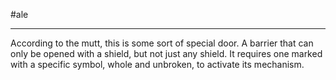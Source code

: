 #ale 

---

According to the mutt, this is some sort of special door. A barrier that can only be opened with a shield, but not just any shield. It requires one marked with a specific symbol, whole and unbroken, to activate its mechanism.